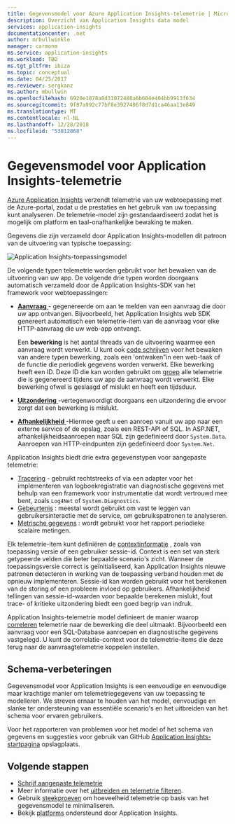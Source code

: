 ```yaml
---
title: Gegevensmodel voor Azure Application Insights-telemetrie | Microsoft Docs
description: Overzicht van Application Insights data model
services: application-insights
documentationcenter: .net
author: mrbullwinkle
manager: carmonm
ms.service: application-insights
ms.workload: TBD
ms.tgt_pltfrm: ibiza
ms.topic: conceptual
ms.date: 04/25/2017
ms.reviewer: sergkanz
ms.author: mbullwin
ms.openlocfilehash: 6920e1878a8d31072480a6b604e404bb9913f634
ms.sourcegitcommit: 9f87a992c77bf8e3927486f8d7d1ca46aa13e849
ms.translationtype: MT
ms.contentlocale: nl-NL
ms.lasthandoff: 12/28/2018
ms.locfileid: "53812068"
---
```

# <a name="application-insights-telemetry-data-model"></a>Gegevensmodel voor Application Insights-telemetrie

[Azure Application Insights](../../application-insights/app-insights-overview.md) verzendt telemetrie van uw webtoepassing met de Azure-portal, zodat u de prestaties en het gebruik van uw toepassing kunt analyseren. De telemetrie-model zijn gestandaardiseerd zodat het is mogelijk om platform en taal-onafhankelijke bewaking te maken. 

Gegevens die zijn verzameld door Application Insights-modellen dit patroon van de uitvoering van typische toepassing:

![Application Insights-toepassingsmodel](./media/data-model/application-insights-data-model.png)

De volgende typen telemetrie worden gebruikt voor het bewaken van de uitvoering van uw app. De volgende drie typen worden doorgaans automatisch verzameld door de Application Insights-SDK van het framework voor webtoepassingen:

* [**Aanvraag** ](data-model-request-telemetry.md) - gegenereerde om aan te melden van een aanvraag die door uw app ontvangen. Bijvoorbeeld, het Application Insights web SDK genereert automatisch een telemetrie-item van de aanvraag voor elke HTTP-aanvraag die uw web-app ontvangt. 

    Een **bewerking** is het aantal threads van de uitvoering waarmee een aanvraag wordt verwerkt. U kunt ook [code schrijven](../../azure-monitor/app/api-custom-events-metrics.md#trackrequest) voor het bewaken van andere typen bewerking, zoals een 'ontwaken"in een web-taak of de functie die periodiek gegevens worden verwerkt.  Elke bewerking heeft een ID. Deze ID die kan worden gebruikt om [groep](../../azure-monitor/app/correlation.md) alle telemetrie die is gegenereerd tijdens uw app de aanvraag wordt verwerkt. Elke bewerking ofwel is geslaagd of mislukt en heeft een tijdsduur.
* [**Uitzondering** ](data-model-exception-telemetry.md) -vertegenwoordigt doorgaans een uitzondering die ervoor zorgt dat een bewerking is mislukt.
* [**Afhankelijkheid** ](data-model-dependency-telemetry.md) -Hiermee geeft u een aanroep vanuit uw app naar een externe service of de opslag, zoals een REST-API of SQL. In ASP.NET, afhankelijkheidsaanroepen naar SQL zijn gedefinieerd door `System.Data`. Aanroepen van HTTP-eindpunten zijn gedefinieerd door `System.Net`. 

Application Insights biedt drie extra gegevenstypen voor aangepaste telemetrie:

* [Tracering](data-model-trace-telemetry.md) - gebruikt rechtstreeks of via een adapter voor het implementeren van logboekregistratie van diagnostische gegevens met behulp van een framework voor instrumentatie dat wordt vertrouwd mee bent, zoals `Log4Net` of `System.Diagnostics`.
* [Gebeurtenis](data-model-event-telemetry.md) : meestal wordt gebruikt om vast te leggen van gebruikersinteractie met de service, om gebruikspatronen te analyseren.
* [Metrische gegevens](data-model-metric-telemetry.md) : wordt gebruikt voor het rapport periodieke scalaire metingen.

Elk telemetrie-item kunt definiëren de [contextinformatie](data-model-context.md) , zoals van toepassing versie of een gebruiker sessie-id. Context is een set van sterk getypeerde velden die beter bepaalde scenario's zicht. Wanneer de toepassingsversie correct is geïnitialiseerd, kan Application Insights nieuwe patronen detecteren in werking van de toepassing verband houden met de opnieuw implementeren. Sessie-id kan worden gebruikt voor het berekenen van de storing of een probleem invloed op gebruikers. Afhankelijkheid tellingen van sessie-id-waarden voor bepaalde berekenen mislukt, fout trace- of kritieke uitzondering biedt een goed begrip van indruk.

Application Insights-telemetrie model definieert de manier waarop [correleren](../../azure-monitor/app/correlation.md) telemetrie naar de bewerking die deel uitmaakt. Bijvoorbeeld een aanvraag voor een SQL-Database aanroepen en diagnostische gegevens vastgelegd. U kunt de correlatie-context voor de telemetrie-items die deze terug naar de aanvraagtelemetrie koppelen instellen.

## <a name="schema-improvements"></a>Schema-verbeteringen

Gegevensmodel voor Application Insights is een eenvoudige en eenvoudige maar krachtige manier om telemetriegegevens van uw toepassing te modelleren. We streven ernaar te houden van het model, eenvoudige en slanke ter ondersteuning van essentiële scenario's en het uitbreiden van het schema voor ervaren gebruikers.

Voor het rapporteren van problemen voor het model of het schema van gegevens en suggesties voor gebruik van GitHub [Application Insights-startpagina](https://github.com/Microsoft/ApplicationInsights-Home/labels/schema) opslagplaats.

## <a name="next-steps"></a>Volgende stappen

- [Schrijf aangepaste telemetrie](../../azure-monitor/app/api-custom-events-metrics.md)
- Meer informatie over het [uitbreiden en telemetrie filteren](../../azure-monitor/app/api-filtering-sampling.md).
- Gebruik [steekproeven](../../application-insights/app-insights-sampling.md) om hoeveelheid telemetrie op basis van het gegevensmodel te minimaliseren.
- Bekijk [platforms](../../application-insights/app-insights-platforms.md) ondersteund door Application Insights.

